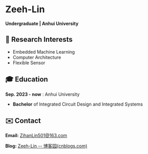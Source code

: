 # Zeeh-Lin

**Undergraduate | Anhui University**

## 🔬 Research Interests

- Embedded Machine Learning
- Computer Architecture
- Flexible Sensor

## 🎓 Education

**Sep. 2023 - now** : Anhui University
- **Bachelor** of Integrated Circuit Design and Integrated Systems

## ✉️ Contact

**Email:** [ZihanLin501@163.com](mailto:ZihanLin501@163.com)

**Blog:** [Zeeh-Lin -- 博客园(cnblogs.com)](https://www.cnblogs.com/Zeeh-Lin)
